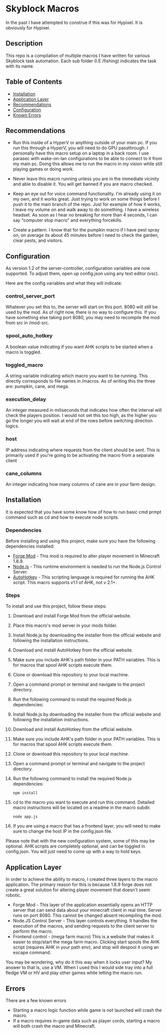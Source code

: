 # Skyblock Macros

In the past I have attempted to construe if this was for Hypixel. It is obviously for Hypixel. 

## Description

This repo is a compilation of multiple macros I have written for various Skyblock task automation. Each sub folder (I.E /fishing) indicates the task with its name. 

## Table of Contents

- [Installation](#installation)
- [Application Layer](#Application_Layer)
- [Recommendations](#Recommendations)
- [Configuration](#Configuration)
- [Known Errors](#Errors)

## Recommendations

- Run this inside of a HyperV or anything outside of your main pc. If you run this through a HyperV, you will need to do GPU passthrough. I personally have this macro setup on a laptop in a back room. I use parasec with wake-on-lan configurations to be able to connect to it from my main pc. Doing this allows me to run the macro in my vision while still playing games or doing work.

- Never leave this macro running unless you are in the immediate vicinity and able to disable it. You will get banned if you are macro checked.

- Keep an eye out for voice command functionality. I'm already using it on my own, and it works great. Just trying to work on some things before I push it to the main branch of the repo. Just for example of how it works, I leave my volume on and walk away to do something. I have a wireless headset. As soon as I hear no breaking for more than 4 seconds, I can say "computer stop macro" and everything forcekills.

- Create a pattern. I know that for the pumpkin macro if I have pest spray on, on average its about 45 minutes before I need to check the garden, clear pests, and visitors.

## Configuration
As version 1.2 of the server-controller, configuration variables are now supported. To adjust them, open up config.json using any text editor (vsc).

Here are the config variables and what they will indicate:

### control_server_port
Whatever you set this to, the server will start on this port. 8080 will still be used by the mod. As of right now, there is no way to configure this. If you have something else taking port 8080, you may need to recompile the mod from src in /mod-src.

### spool_auto_hotkey
A boolean value indicating if you want AHK scripts to be started when a macro is toggled.

### toggled_macro
A string variable indicating which macro you want to be running. This directly corresponds to file names in /macros. As of writing this the three are: pumpkin, cane, and mega.

### execution_delay
An integer measured in miliseconds that indicates how often the interval will check the players position. I would not set this too high, as the higher you go the longer you will wait at end of the rows before switching direction logics.

### host
IP address indicating where requests from the client should be sent. This is primarily used if you're going to be activating the macro from a separate client

### cane_columns
An integer indicating how many columns of cane are in your farm design.

## Installation

It is expected that you have some know how of how to run basic cmd prmpt command such as cd and how to execute node scripts.

### Dependencies

Before installing and using this project, make sure you have the following dependencies installed:

- [Forge Mod](https://files.minecraftforge.net/) - This mod is required to alter player movement in Minecraft 1.8.9.
- [Node.js](https://nodejs.org/) - This runtime environment is needed to run the Node.js Control Server.
- [AutoHotkey](https://www.autohotkey.com/) - This scripting language is required for running the AHK script. This macro supports v1.1 of AHK, not v 2.1+.

### Steps

To install and use this project, follow these steps:

1. Download and install Forge Mod from the official website.
2. Place this macro's mod server in your mods folder.
3. Install Node.js by downloading the installer from the official website and following the installation instructions.
4. Download and install AutoHotkey from the official website.
5. Make sure you include AHK's path folder in your PATH variables. This is for macros that spool AHK scripts execute them.
6. Clone or download this repository to your local machine.
7. Open a command prompt or terminal and navigate to the project directory.
8. Run the following command to install the required Node.js dependencies:
2. Install Node.js by downloading the installer from the official website and following the installation instructions.
3. Download and install AutoHotkey from the official website.
4. Make sure you include AHK's path folder in your PATH variables. This is for macros that spool AHK scripts execute them.
4. Clone or download this repository to your local machine.
5. Open a command prompt or terminal and navigate to the project directory.
6. Run the following command to install the required Node.js dependencies:

    ```
    npm install
    ```

9. cd to the macro you want to execute and run this command. Detailed macro instructions will be located on a readme in the macro subdir.

    ```
    node app.js
    ```
10. If you are using a macro that has a frontend layer, you will need to make sure to change the host IP in the config.json file.

Please note that with the new configuration system, some of this may be optional. AHK scripts are completely optional, and can be toggled in config.json. You will just need to come up with a way to hold keys.



## Application Layer

In order to achieve the ability to macro, I created three layers to the macro application. The primary reason for this is because 1.8.9 forge does not create a great solution for altering player movement that doesn't seem robotic. 

- Forge Mod - This layer of the application essentially opens an HTTP server that can send data about your minecraft client in real time. Server runs on port 8080. This cannot be changed absent recompiling the mod.
- Node.JS Control Server - This layer controls everything. It handles the execution of the macros, and sending requests to the client server to perform the macro.
- Frontend control - (mega farm macro) This is a website that makes it easier to stop/start the mega farm macro. Clicking start spools the AHK script (requires AHK in your path env), and stop will despool it using an escape command.

You may be wondering, why do it this way when it locks user input? My answer to that is, use a VM. When I used this I would side tray into a full fledge VM or HV and play other games while letting the macro run.

## Errors
There are a few known errors

- Starting a macro logic function while game is not launched will crash the macro.
- If a macro requires in-game data such as player cords, starting a macro will both crash the macro and Minecraft.


